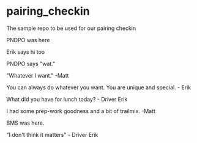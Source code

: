 pairing_checkin
===============

The sample repo to be used for our pairing checkin

PNDPO was here

Erik says hi too

PNDPO says "wat."

"Whatever I want." -Matt

You can always do whatever you want.  You are unique and special. - Erik

What did you have for lunch today? - Driver Erik

I had some prep-work goodness and a bit of trailmix. -Matt 

BMS was here.

"I don't think it matters" - Driver Erik


